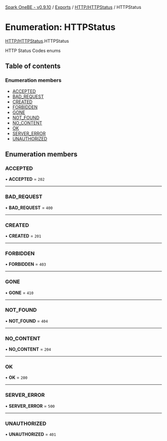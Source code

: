 [Spark OneBE - v0.9.10](../README.md) / [Exports](../modules.md) / [HTTP/HTTPStatus](../modules/HTTP_HTTPStatus.md) / HTTPStatus

# Enumeration: HTTPStatus

[HTTP/HTTPStatus](../modules/HTTP_HTTPStatus.md).HTTPStatus

HTTP Status Codes enums

## Table of contents

### Enumeration members

- [ACCEPTED](HTTP_HTTPStatus.HTTPStatus.md#accepted)
- [BAD\_REQUEST](HTTP_HTTPStatus.HTTPStatus.md#bad_request)
- [CREATED](HTTP_HTTPStatus.HTTPStatus.md#created)
- [FORBIDDEN](HTTP_HTTPStatus.HTTPStatus.md#forbidden)
- [GONE](HTTP_HTTPStatus.HTTPStatus.md#gone)
- [NOT\_FOUND](HTTP_HTTPStatus.HTTPStatus.md#not_found)
- [NO\_CONTENT](HTTP_HTTPStatus.HTTPStatus.md#no_content)
- [OK](HTTP_HTTPStatus.HTTPStatus.md#ok)
- [SERVER\_ERROR](HTTP_HTTPStatus.HTTPStatus.md#server_error)
- [UNAUTHORIZED](HTTP_HTTPStatus.HTTPStatus.md#unauthorized)

## Enumeration members

### ACCEPTED

• **ACCEPTED** = `202`

___

### BAD\_REQUEST

• **BAD\_REQUEST** = `400`

___

### CREATED

• **CREATED** = `201`

___

### FORBIDDEN

• **FORBIDDEN** = `403`

___

### GONE

• **GONE** = `410`

___

### NOT\_FOUND

• **NOT\_FOUND** = `404`

___

### NO\_CONTENT

• **NO\_CONTENT** = `204`

___

### OK

• **OK** = `200`

___

### SERVER\_ERROR

• **SERVER\_ERROR** = `500`

___

### UNAUTHORIZED

• **UNAUTHORIZED** = `401`
